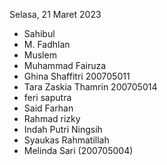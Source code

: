 Selasa, 21 Maret 2023

- Sahibul
- M. Fadhlan
- Muslem
- Muhammad Fairuza
- Ghina Shaffitri 200705011
- Tara Zaskia Thamrin 200705014
- feri saputra
- Said Farhan
- Rahmad rizky
- Indah Putri Ningsih
- Syaukas Rahmatillah
- Melinda Sari (200705004)

